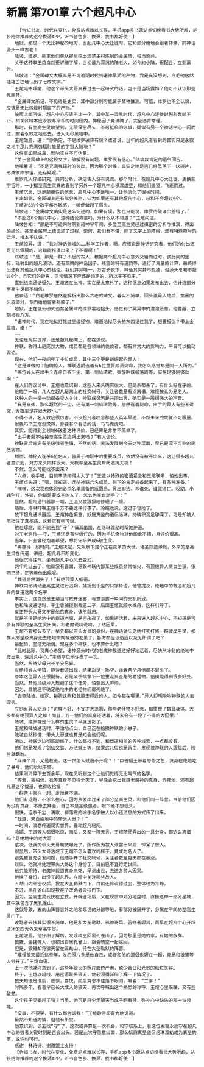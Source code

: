# 新篇 第701章 六个超凡中心
        【告知书友，时代在变化，免费站点难以长存，手机app多书源站点切换看书大势所趋，站长给你推荐的这个换源APP，听书音色多、换源、找书都好使！】
       地狱，那是一个无比神秘的地方，当超凡中心大迁徙时，它和部分绝地会跟着转移，同神话源头一样古老！
       陆坡、维罗、熊王他们竟从那里挖出违禁主材炼制的金属碑，相当诡异。
       关于这种事王煊自然要详细了解，当初最为深沉的陆老大，如今的小陆，很配合，立刻禀告。
       陆坡道：“金属碑文大概率是不可追朔时代到诸神早期的产物，我是真没想到，白毛他居然磕磕巴巴地认出了七成文字。”
       王煊暗中琢磨，他这个带头大哥真要过去一起研究的话，岂不是当场露馅？他可不认识那些鬼画符。
       “金属碑文所记，不见得是史实，其中部分则可能属于某种推测。可惜，维罗也不全认识，应该是无比辉煌时期留下的产物。”
       按照上面所说，超凡中心应该不止一个，其中某一混乱时代，超凡中心迁徙时剧烈轰鸣不止，相关区域本应永寂与冷却的时间段内，神秘因子竟沸腾了，完全违背常理。
       那时，有至高生灵眺望到，无限深空尽头，不可抵临的区域，疑似有另一个神话中心一闪而过，擦着永寂之地远去，进入无尽黑暗中。
       王煊皱眉，道：“你确定，不是维罗破译有误？或者说，当年的超凡者看到的其实只是永寂之地中那片充满强辐射能量的宇宙大陆块？”
       这件事如果成真，影响实在不可估量。
       “关于金属碑上的这段文字，破解没有问题，维罗很有信心。”陆坡以肯定的语气回应。
       他接着道：“不是充满强辐射的彼岸，因为那个时候，真实之地是否已经坠落下一块碎片，形成彼岸宇宙，还存疑呢。”
       维罗几人仔细研究，共同分析，确定古人没有说谎。那个时代，在超凡中心大迁徙，更换新宇宙时，一小撮至高生灵真的看到了另外一个超凡中心横渡虚空，和他们遥望，飞逝而过。
       王煊沉思，这是颠覆性的信息，超凡中心不是唯一，让他消化了很长时间。
       不止如此，金属碑上还有部分推测，认为如果还有其他超凡中心，总和不会超过6个。
       王煊对6这个数字格外敏感，一听便皱起了眉头。
       陆坡道：“金属碑文确实是这么记述的，如果有误，那也只能说，维罗的破译出差错了。”
       “不超过6个超凡中心，这种结论靠谱吗，为什么从不相遇？”王煊问道。
       陆坡告知：“那是不可追朔时期到诸神早年间，多位至高生灵经过缜密的分析与推演，得出的结论。甚至金属碑上还记述了过程，奈何，我们看不懂，除了文字上的障碍，还有特殊符号的运用，根本不认识。”
       王煊惊异，道：“我对神话领域的……科学工作者，嗯，应该说是神话研究者，他们的付出还是无比佩服的，这都能推演出来？了不得啊！”
       陆坡道：“是，那是一群了不起的古人，根据两个超凡中心意外交错而过时，彼此间的坐标，辐射出的超凡波动，还有蒸腾的神话因子，残留的特有道韵等，进行了海量的计算，最终得出还有其他超凡中心的结论。我们并非唯一，万古长夜下，神话其实并不孤独，但源头总和不超过6个，且它们的距离，正常情况下应该是恒定的，所以王不见王。”
       直到结束通话很久，王煊还在出神，实在是太意外了，这种信息如果发布出去，估计连部分至高生灵都不相信。
       他自语：“白毛维罗居然能解析出那么古老的碑文，着实不简单，回头渡异人劫后，焦黑的头皮部分，专门给他留着补脑子。”
       地狱，正在低头研究违禁金属碑的维罗霍地抬头，感觉到了冥冥中的澹澹恶意，他警醒，立刻扫视八方。
       “诸神时代，我在地狱打死过圣级怪物，难道地狱尽头的东西记住我了，想要报仇？带上金属碑，撤！”
       ……
       无论是现实世界，还是超凡秘网上，都在热议。
       神联，称得上是庞然大物，成员都是各领域的佼佼者，都有非常大的影响力，平日可以撬动舆论。
       现在，他们一夜间死了多位成员，其中三个更是新崛起的异人！
       “这是谁做的？胆魄惊人，神联近期连着有6位重要成员毙命，我怎么感觉都是同一人所为。”
       “哪位异人在出手？连杀白衣千尘、第一剑仙清歌、妖族明珠柳落霞等，实在是够刚够勐啊！”
       在人们的议论中，王煊也意识到，这些人来头确实很大，但是杀都杀了，有什么好在乎的。
       他瞄了一眼，几人在超凡秘网上的社交帐号，关注者数量有点离谱，难怪被认为是名人。
       这种人的一举一动都备受人关注，神联成员若是共同出言，确实是一股很强大的声音。
       “真是意外，那么超然的千尘，还有第一剑仙清歌等，居然连着毙命，出手的异人有些不讲究，大概率是在以大欺小。”
       不得不说，名人效应很厉害，不少超凡者叹息那些人英年早逝，不然未来的成就不可限量。
       很强吗？王煊没觉得，非要有个看法的话，马马虎虎吧。
       其实，能得到全领域6破者这种评价，已经算是非常不简单了。
       “出手者就不怕被至高生灵追朔出来吗？”有人谈论。
       神联背后肯定有圣级强者坐镇，不然的话，无法发展到今天这种层面，早已是深不可测的庞然大物。
       然而，神秘人连杀6位名人，皆属于神联中的重要成员，依然没有被寻出来，这让很多超凡者意识到，对方来头同样很大，大概率至高生灵帮助遮掩天机！
       不然，怎么可能找不出来？
       “六叔，收手吧，目前事情闹得太大了！”王道以特殊的密语紧急和王煊联系，怕他出事。
       王煊点头道：“嗯，我知道，连杀神联六名成员，剩下的肯定戒备起来了，有各种准备。”
       “嘿嘿，这次我也体验到必杀名单具备的威慑感，言出即法，写谁死，谁就消亡。哎幼，小姨别打，外婆，你都是要成圣的人了，怎么也亲自动手？！”
       显然，超凡通讯器那一端，王道又被狠狠地修理了一顿。
       随后，洛琳叮嘱王煊千万不要这样行事了。冷媚也说，这过于冒险了。
       放下超凡通讯器后，王煊神色凝重，妖庭真圣的道侣洛琳，的确积淀足够深了，可是却被人阻挡住了真圣路，这着实有些可恨。
       他在琢磨，能不能去找“守”？请其出面，在洛琳渡劫时帮她护道。
       对于老男孩——守，王煊还是有些信任的，因为手机奇物对他印象不错，且评价很高。
       当年，旧圣曾经抱着希望，想将守培养成6破生灵。
       “再静待一段时间。”王煊决定，先观察下这个正在变革的大世，诸圣踪迹渺然，外来的至高生灵在传道，讲经，超凡界不断变化。
       他很沉得住气，坐看超凡中心风云变幻。
       两个月过去了，他都没有露面，导致神联内部某些成员非常恼火，有顶级异人亲自坐镇，张网已待，正等着他出现呢。
       “载道居然消失了！”有绝顶异人低语。
       神联内部请动至高生灵进行追朔，捕捉到千尘的只字片语，他曾提及，绝地中的裁道和超凡界的载道这两个名字
       事实上，这自然是王煊当时散开迷雾，有意泄露一瞬间的天机所致。
       他和陆坡通话时，千尘曾捕捉到裁道二字，后面王煊就顺水推舟，这样引导了。
       反正带头大哥又不是他的真身，该用就用。
       就是不清楚绝地中的裁道老魔，是否永寂了，如果还活着，未来进入超凡中心，不知道是否会有神联的至高生灵出面，和老魔说叨说叨，了结因果。
       王煊不管那么多了，早先都以带头大哥的身份，在神话源头之地打死打残一群彼岸生灵，那群人的圣级真身还去绝地中掏裁道的老巢了，各方都应该适应以及无所谓了吧？
       最起码，王煊无所谓。现在多个神联，也不算什么吧？
       “此时此际，我真心希望，诸神源头时代的老魔神裁道还好好地活着，尽快从冰封的绝地中爬出来，进超凡中心。”王煊罕见地许愿了一次。
       当然，祈祷父母兄长平安另算。
       有绝顶异人坐镇，静待载道出现，结果却是一场空，连着两个月他都不冒头了。
       原本这位异人还很期待，若是亲手擒拿下一位重走真圣路的老怪物，估摸能得到很多好处。
       当然，其他顶级异人规避了这个任务，怕惹出大麻烦。
       因为，目前还不确定绝地中的老怪物们都死绝了。
       “去查陆坡、维罗、裕腾这些和载道走得近的人，如今都在哪里。”异人舒明吩咐神联的人去深究。
       立刻有异人劝道：“这样不好，不宜扩大范围，那些老怪物不好惹，都重塑了数具身体，大多都有绝顶异人之躯！而且，万一他们的真身还活着，将来会有一段了不得的大因果。”
       陆坡、维罗等是什么样的生灵？早就没影了。
       王煊和陆坡通话时，平澹地点出，自己正在拾掇神联的小崽子。
       陆坡自然秒懂，带头大哥这也算是知会他们呢。
       所以，神联这边彻底断线了，什么都找不到，和载道相关的各种线索，一点都没有。
       他们倒是发现了剑仙文铭、万法蛛王等，结果这几位也是苦主，发现被神联的人跟踪后，险些就翻脸。
       “麻辣个鸡，又是裁道，这一世怎么就避不开呢？！”巨兽蝠王带着怒怨之色，真身在绝地吃了暴亏，他们耿耿于怀。
       结果刚消停下去百余年，现在又听到这个让他们觉得无比晦气的名字。
       “等着，我相信，我等真身不见得全灭了，早晚会挖出裁道老魔神的真身，弄死他，还有超凡界这个载道，也得收拾掉！”
       一群苦主聚在一起，发泄着不满。
       他们有退路，不怎么担心，因为从彼岸过来了部分至高生灵，和他们同一阵营。目前他们因为没有真身，不愿去拜会，自己本是圣级强者，眼下绝不想低头。
       很快，连杀千尘、清歌、柳落霞的凶手名字被人以小道消息的方式传了出来。
       “载道，来自绝地中的带头大哥？！”
       一时间，消息传遍现实世界，震动超凡秘网。
       冷媚、王道等人都很吃惊，而后，又都一阵无言，王煊随便弄出的一具分身，都这么离谱吗？是绝地中的老大哥！
       这次，低调的带头大哥稍微曝光了，所作所为被人泄露出来后，惊呆了世人。
       很显然，带头大哥活成了王煊不怎么喜欢的样子，竟成为名人了。
       避免被冒充引发问题，他随手开了社交帐号，关注者数量每天都在暴涨。
       然后，他就冷处理带头大哥这个身份了，目前已不宜行走世间。
       他只能期待，老魔神裁道真身未死，早点出世，去还各种大因果。
       他换了身份，出没于超凡界，在暗中关注那些故人。
       五劫山内部密议后，投在大圣勒默门下，目前还算说得过去，整体较为平静。
       不过，黑孔雀山却是投在了改路者云扶门下。
       因为，至高生灵云扶在立教，开辟道场后，又在现世中划分地盘时，直接选中一部分星域，其中就包含了黑孔雀山。
       这就导致，五劫山阵营世外之地和现世的分部等地，有部分被隔开了，分属在不同的至高生灵门下。
       改路者云扶其实很不简单，他是和大圣勒默、邪神寄风、苦修者翊鸿，最早在超凡中心开辟道场的四大外来至高生灵。
       王煊皱眉，他仔细了解后，发现晴空回黑孔雀山了，因为那里是她的家，有她的族群。
       狼獾、金铭等人，也都出自黑孔雀山，跟着晴空一起返回。
       但是，狼獾却将狼天留在五劫山，待在大圣勒默的阵营。
       “难怪狼天最近这些年，发的照片多是他自己，或者和他的道侣朱妍在一起，竟是和狼獾等人分开了。”王煊自语。
       上一次他就注意到了，这些年狼天的照片面色严肃，缺少昔日阳光般的灿烂笑容。
       终于，王煊以暗线、用密语联系狼天，他必须得详细了解一下情况了。
       狼天知道是谁后，震惊，喜悦，而后竟忍不住落下眼泪，喊着：“二爹！”
       时隔多年，看着早已长大成人的狼天，再次呼喊出这个熟悉的称呼，王煊心里既暖，又有些酸楚。
       这个孩子受委屈了吗？当年，他可是将少年狼天当成子嗣看待，弥补心中缺失的那一块领域。
       “没事，不要哭，有什么都告诉我！”王煊静但却有力地说道。
       虽然不知道内情，但他有所觉。
       他意识到，该去找“守”了，这次或许算是一次机会，和守联系上，看这位发誓永远守在超凡中心的强者关键时刻是否会出头。若是此次守愿意出面，那么妖庭真圣道侣洛琳渡劫成为真圣的事，或许也可行。
       感谢：林诗诗，谢谢盟主支持！
       【告知书友，时代在变化，免费站点难以长存，手机app多书源站点切换看书大势所趋，站长给你推荐的这个换源APP，听书音色多、换源、找书都好使！】
